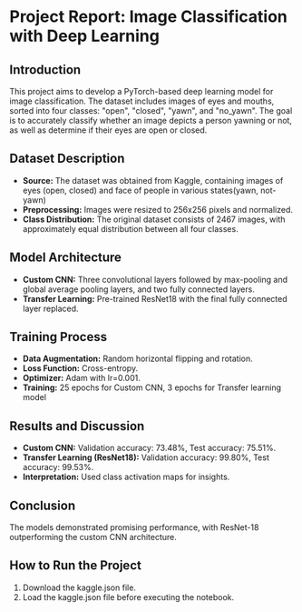# Project Report: Image Classification with Deep Learning

## Introduction
This project aims to develop a PyTorch-based deep learning model for image classification. The dataset includes images of eyes and mouths, sorted into four classes: "open", "closed", "yawn", and "no_yawn". The goal is to accurately classify whether an image depicts a person yawning or not, as well as determine if their eyes are open or closed.

## Dataset Description
- **Source:** The dataset was obtained from Kaggle, containing images of eyes (open, closed) and face of people in various states(yawn, not-yawn)
- **Preprocessing:** Images were resized to 256x256 pixels and normalized.
- **Class Distribution:** The original dataset consists of 2467 images, with approximately equal distribution between all four classes.

## Model Architecture
- **Custom CNN:** Three convolutional layers followed by max-pooling and global average pooling layers, and two fully connected layers.
- **Transfer Learning:** Pre-trained ResNet18 with the final fully connected layer replaced.

## Training Process
- **Data Augmentation:** Random horizontal flipping and rotation.
- **Loss Function:** Cross-entropy.
- **Optimizer:** Adam with lr=0.001.
- **Training:** 25 epochs for Custom CNN, 3 epochs for Transfer learning model

## Results and Discussion
- **Custom CNN:** Validation accuracy: 73.48%, Test accuracy: 75.51%.
- **Transfer Learning (ResNet18):** Validation accuracy: 99.80%, Test accuracy: 99.53%.
- **Interpretation:** Used class activation maps for insights.

## Conclusion
The models demonstrated promising performance, with ResNet-18 outperforming the custom CNN architecture.

## How to Run the Project
1. Download the kaggle.json file.
2. Load the kaggle.json file before executing the notebook.

